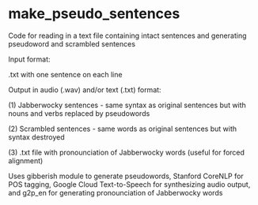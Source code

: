 # make_pseudo_sentences

Code for reading in a text file containing intact sentences and generating pseudoword and scrambled sentences 

Input format:

.txt with one sentence on each line

Output in audio (.wav) and/or text (.txt) format:

(1) Jabberwocky sentences - same syntax as original sentences but with nouns and verbs replaced by pseudowords

(2) Scrambled sentences - same words as original sentences but with syntax destroyed

(3) .txt file with pronounciation of Jabberwocky words (useful for forced alignment)


Uses gibberish module to generate pseudowords, Stanford CoreNLP for POS tagging, Google Cloud Text-to-Speech for synthesizing audio output, and g2p_en for generating pronounciation of Jabberwocky words
